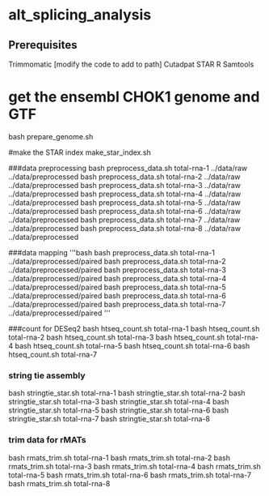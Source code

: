# alt_splicing_analysis

## Prerequisites 
Trimmomatic [modify the code to add to path]
Cutadpat
STAR
R
Samtools

# get the ensembl CHOK1 genome and GTF
bash prepare_genome.sh

#make the STAR index
make_star_index.sh

###data preprocessing
bash preprocess_data.sh total-rna-1 ../data/raw ../data/preprocessed
bash preprocess_data.sh total-rna-2 ../data/raw ../data/preprocessed
bash preprocess_data.sh total-rna-3 ../data/raw ../data/preprocessed
bash preprocess_data.sh total-rna-4 ../data/raw ../data/preprocessed
bash preprocess_data.sh total-rna-5 ../data/raw ../data/preprocessed
bash preprocess_data.sh total-rna-6 ../data/raw ../data/preprocessed
bash preprocess_data.sh total-rna-7 ../data/raw ../data/preprocessed
bash preprocess_data.sh total-rna-8 ../data/raw ../data/preprocessed

###data mapping
'''bash
bash preprocess_data.sh total-rna-1 ../data/preprocessed/paired
bash preprocess_data.sh total-rna-2 ../data/preprocessed/paired
bash preprocess_data.sh total-rna-3 ../data/preprocessed/paired
bash preprocess_data.sh total-rna-4 ../data/preprocessed/paired
bash preprocess_data.sh total-rna-5 ../data/preprocessed/paired
bash preprocess_data.sh total-rna-6 ../data/preprocessed/paired
bash preprocess_data.sh total-rna-7 ../data/preprocessed/paired
'''

###count for DESeq2
bash htseq_count.sh total-rna-1 
bash htseq_count.sh total-rna-2 
bash htseq_count.sh total-rna-3 
bash htseq_count.sh total-rna-4
bash htseq_count.sh total-rna-5
bash htseq_count.sh total-rna-6
bash htseq_count.sh total-rna-7

### string tie assembly
bash stringtie_star.sh total-rna-1
bash stringtie_star.sh total-rna-2 
bash stringtie_star.sh total-rna-3 
bash stringtie_star.sh total-rna-4 
bash stringtie_star.sh total-rna-5
bash stringtie_star.sh total-rna-6 
bash stringtie_star.sh total-rna-7 
bash stringtie_star.sh total-rna-8 

### trim data for rMATs
bash rmats_trim.sh total-rna-1
bash rmats_trim.sh total-rna-2 
bash rmats_trim.sh total-rna-3 
bash rmats_trim.sh total-rna-4 
bash rmats_trim.sh total-rna-5
bash rmats_trim.sh total-rna-6 
bash rmats_trim.sh total-rna-7 
bash rmats_trim.sh total-rna-8








